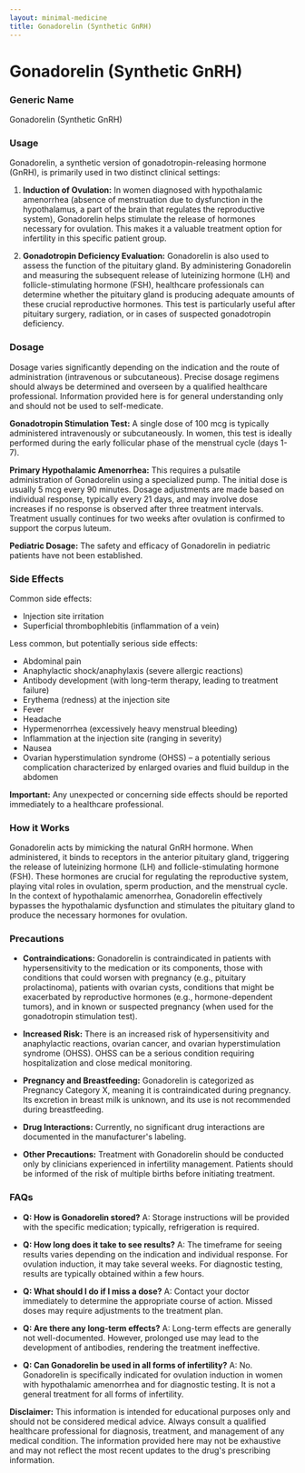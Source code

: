 ```yaml
---
layout: minimal-medicine
title: Gonadorelin (Synthetic GnRH)
---
```


# Gonadorelin (Synthetic GnRH)
### Generic Name
Gonadorelin (Synthetic GnRH)

### Usage
Gonadorelin, a synthetic version of gonadotropin-releasing hormone (GnRH), is primarily used in two distinct clinical settings:

1. **Induction of Ovulation:** In women diagnosed with hypothalamic amenorrhea (absence of menstruation due to dysfunction in the hypothalamus, a part of the brain that regulates the reproductive system), Gonadorelin helps stimulate the release of hormones necessary for ovulation.  This makes it a valuable treatment option for infertility in this specific patient group.

2. **Gonadotropin Deficiency Evaluation:** Gonadorelin is also used to assess the function of the pituitary gland. By administering Gonadorelin and measuring the subsequent release of luteinizing hormone (LH) and follicle-stimulating hormone (FSH), healthcare professionals can determine whether the pituitary gland is producing adequate amounts of these crucial reproductive hormones. This test is particularly useful after pituitary surgery, radiation, or in cases of suspected gonadotropin deficiency.

### Dosage

Dosage varies significantly depending on the indication and the route of administration (intravenous or subcutaneous).  Precise dosage regimens should always be determined and overseen by a qualified healthcare professional.  Information provided here is for general understanding only and should not be used to self-medicate.

**Gonadotropin Stimulation Test:**  A single dose of 100 mcg is typically administered intravenously or subcutaneously.  In women, this test is ideally performed during the early follicular phase of the menstrual cycle (days 1-7).

**Primary Hypothalamic Amenorrhea:** This requires a pulsatile administration of Gonadorelin using a specialized pump. The initial dose is usually 5 mcg every 90 minutes.  Dosage adjustments are made based on individual response, typically every 21 days, and may involve dose increases if no response is observed after three treatment intervals. Treatment usually continues for two weeks after ovulation is confirmed to support the corpus luteum.

**Pediatric Dosage:**  The safety and efficacy of Gonadorelin in pediatric patients have not been established.

### Side Effects

Common side effects:

* Injection site irritation
* Superficial thrombophlebitis (inflammation of a vein)

Less common, but potentially serious side effects:

* Abdominal pain
* Anaphylactic shock/anaphylaxis (severe allergic reactions)
* Antibody development (with long-term therapy, leading to treatment failure)
* Erythema (redness) at the injection site
* Fever
* Headache
* Hypermenorrhea (excessively heavy menstrual bleeding)
* Inflammation at the injection site (ranging in severity)
* Nausea
* Ovarian hyperstimulation syndrome (OHSS) – a potentially serious complication characterized by enlarged ovaries and fluid buildup in the abdomen

**Important:**  Any unexpected or concerning side effects should be reported immediately to a healthcare professional.

### How it Works

Gonadorelin acts by mimicking the natural GnRH hormone. When administered, it binds to receptors in the anterior pituitary gland, triggering the release of luteinizing hormone (LH) and follicle-stimulating hormone (FSH). These hormones are crucial for regulating the reproductive system, playing vital roles in ovulation, sperm production, and the menstrual cycle.  In the context of hypothalamic amenorrhea, Gonadorelin effectively bypasses the hypothalamic dysfunction and stimulates the pituitary gland to produce the necessary hormones for ovulation.

### Precautions

* **Contraindications:** Gonadorelin is contraindicated in patients with hypersensitivity to the medication or its components, those with conditions that could worsen with pregnancy (e.g., pituitary prolactinoma), patients with ovarian cysts, conditions that might be exacerbated by reproductive hormones (e.g., hormone-dependent tumors), and in known or suspected pregnancy (when used for the gonadotropin stimulation test).

* **Increased Risk:** There is an increased risk of hypersensitivity and anaphylactic reactions, ovarian cancer, and ovarian hyperstimulation syndrome (OHSS).  OHSS can be a serious condition requiring hospitalization and close medical monitoring.

* **Pregnancy and Breastfeeding:** Gonadorelin is categorized as Pregnancy Category X, meaning it is contraindicated during pregnancy.  Its excretion in breast milk is unknown, and its use is not recommended during breastfeeding.

* **Drug Interactions:**  Currently, no significant drug interactions are documented in the manufacturer's labeling.

* **Other Precautions:**  Treatment with Gonadorelin should be conducted only by clinicians experienced in infertility management. Patients should be informed of the risk of multiple births before initiating treatment.

### FAQs

* **Q: How is Gonadorelin stored?** A: Storage instructions will be provided with the specific medication; typically, refrigeration is required.

* **Q: How long does it take to see results?** A: The timeframe for seeing results varies depending on the indication and individual response. For ovulation induction, it may take several weeks.  For diagnostic testing, results are typically obtained within a few hours.

* **Q: What should I do if I miss a dose?** A:  Contact your doctor immediately to determine the appropriate course of action.  Missed doses may require adjustments to the treatment plan.

* **Q: Are there any long-term effects?** A:  Long-term effects are generally not well-documented.  However, prolonged use may lead to the development of antibodies, rendering the treatment ineffective.

* **Q: Can Gonadorelin be used in all forms of infertility?** A: No. Gonadorelin is specifically indicated for ovulation induction in women with hypothalamic amenorrhea and for diagnostic testing.  It is not a general treatment for all forms of infertility.


**Disclaimer:** This information is intended for educational purposes only and should not be considered medical advice.  Always consult a qualified healthcare professional for diagnosis, treatment, and management of any medical condition.  The information provided here may not be exhaustive and may not reflect the most recent updates to the drug's prescribing information.
